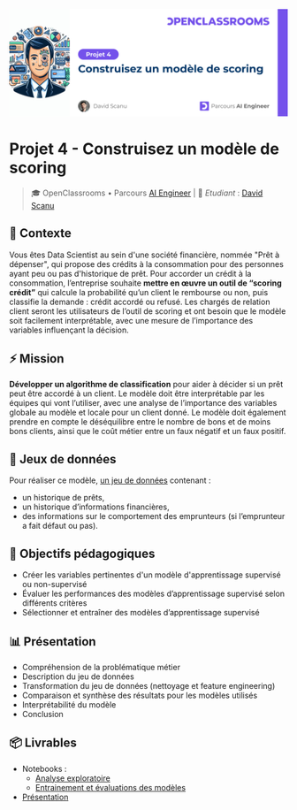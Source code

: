 <img src="./images/oc-banner-project-04-1660-v1.png" />

# Projet 4 - Construisez un modèle de scoring

> 🎓 OpenClassrooms • Parcours [AI Engineer](https://openclassrooms.com/fr/paths/795-ai-engineer) | 👋 *Etudiant* : [David Scanu](https://www.linkedin.com/in/davidscanu14/)

## 📝 Contexte

Vous êtes Data Scientist au sein d'une société financière, nommée "Prêt à dépenser", qui propose des crédits à la consommation pour des personnes ayant peu ou pas d'historique de prêt. Pour accorder un crédit à la consommation, l’entreprise souhaite **mettre en œuvre un outil de “scoring crédit”** qui calcule la probabilité qu’un client le rembourse ou non, puis classifie la demande : crédit accordé ou refusé. Les chargés de relation client seront les utilisateurs de l’outil de scoring et ont besoin que le modèle soit facilement interprétable, avec une mesure de l’importance des variables influençant la décision.

## ⚡ Mission

**Développer un algorithme de classification** pour aider à décider si un prêt peut être accordé à un client. Le modèle doit être interprétable par les équipes qui vont l’utiliser, avec une analyse de l’importance des variables globale au modèle et locale pour un client donné. Le modèle doit également prendre en compte le déséquilibre entre le nombre de bons et de moins bons clients, ainsi que le coût métier entre un faux négatif et un faux positif.

## 💾 Jeux de données

Pour réaliser ce modèle, [un jeu de données](https://s3-eu-west-1.amazonaws.com/static.oc-static.com/prod/courses/files/Parcours_data_scientist/Projet+-+Impl%C3%A9menter+un+mod%C3%A8le+de+scoring/Projet+Mise+en+prod+-+home-credit-default-risk.zip) contenant :
- un historique de prêts,
- un historique d’informations financières,
- des informations sur le comportement des emprunteurs (si l’emprunteur a fait défaut ou pas).

## 🎯 Objectifs pédagogiques

- Créer les variables pertinentes d'un modèle d'apprentissage supervisé ou non-supervisé
- Évaluer les performances des modèles d’apprentissage supervisé selon différents critères
- Sélectionner et entraîner des modèles d’apprentissage supervisé

## 📊 Présentation

- Compréhension de la problématique métier
- Description du jeu de données
- Transformation du jeu de données (nettoyage et feature engineering)
- Comparaison et synthèse des résultats pour les modèles utilisés
- Interprétabilité du modèle
- Conclusion

## 📦 Livrables

- Notebooks : 
  - [Analyse exploratoire](p04_scanu_david_01_notebook_eda_2024_11_22.ipynb)
  - [Entrainement et évaluations des modèles](p04_scanu_david_02_notebook_training_2024_11_22.ipynb)
- [Présentation](https://docs.google.com/presentation/d/1tW8phNO9fwAmkyNuxY0mfZj8kJURSVMVd33iS_vVPaM/edit?usp=sharing)